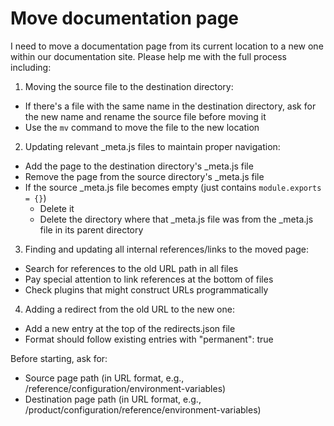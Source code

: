 # Move documentation page

I need to move a documentation page from its current location to a new one within our documentation site. Please help me with the full process including:

1. Moving the source file to the destination directory:
  - If there's a file with the same name in the destination directory, ask for the new name and rename the source file before moving it
  - Use the `mv` command to move the file to the new location

2. Updating relevant _meta.js files to maintain proper navigation:
  - Add the page to the destination directory's _meta.js file
  - Remove the page from the source directory's _meta.js file
  - If the source _meta.js file becomes empty (just contains `module.exports = {}`)
      - Delete it
      - Delete the directory where that _meta.js file was from the _meta.js file in its parent directory

3. Finding and updating all internal references/links to the moved page:
  - Search for references to the old URL path in all files
  - Pay special attention to link references at the bottom of files
  - Check plugins that might construct URLs programmatically

4. Adding a redirect from the old URL to the new one:
  - Add a new entry at the top of the redirects.json file
  - Format should follow existing entries with "permanent": true

Before starting, ask for:
- Source page path (in URL format, e.g., /reference/configuration/environment-variables)
- Destination page path (in URL format, e.g., /product/configuration/reference/environment-variables)
